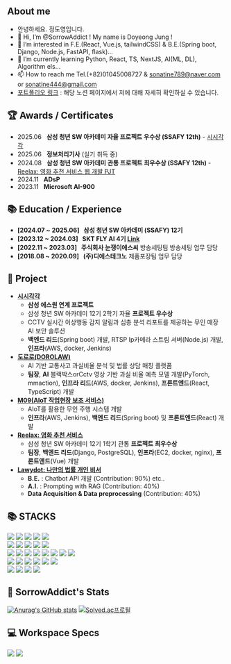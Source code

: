 ## About me 
- 안녕하세요. 정도영입니다.
- 👋 Hi, I’m @SorrowAddict ! My name is Doyeong Jung !
- 👀 I’m interested in F.E.(React, Vue.js, tailwindCSS) & B.E.(Spring boot, Django, Node.js, FastAPI, flask)...
- 🌱 I’m currently learning Python, React, TS, NextJS, AI(ML, DL), Algorithm els...
- 📫 How to reach me Tel.(+82)01045008727 & sonatine789@naver.com or sonatine444@gmail.com
- [포트폴리오 링크](https://thin-dance-ef7.notion.site/0b310714bd6e48a5a68f636202c1b4dc?pvs=74) : 해당 노션 페이지에서 저에 대해 자세히 확인하실 수 있습니다.

## 🏆 Awards / Certificates

- 2025.06 &nbsp;    **삼성 청년 SW 아카데미 자율 프로젝트 우수상 (SSAFY 12th)** - [시시각각](https://github.com/s1-guard/s1s1-guard)
- 2025.06 &nbsp;    **정보처리기사** (실기 취득 중)
- 2024.08 &nbsp;    **삼성 청년 SW 아카데미 관통 프로젝트 최우수상 (SSAFY 12th)** - [Reelax: 영화 추천 서비스 웹 개발 PJT](https://github.com/SorrowAddict/Reelax)
- 2024.11 &nbsp;    **ADsP**
- 2023.11 &nbsp;    **Microsoft AI-900**

## 📚 Education / Experience

- **[2024.07 ~ 2025.06] &nbsp; 삼성 청년 SW 아카데미 (SSAFY) 12기**
- **[2023.12 ~ 2024.03] &nbsp; SKT FLY AI 4기 [Link](https://github.com/SorrowAddict/SK-FLY-AI)**
- **[2022.11 ~ 2023.03] &nbsp; 주식회사 눈쟁이에스씨** 방송세팅팀 방송세팅 업무 담당
- **[2018.08 ~ 2020.09] &nbsp; (주)디에스테크노** 제품포장팀 업무 담당

## 📌 Project

- **[시시각각](https://github.com/s1-guard/s1s1-guard)**
  - **삼성 에스원 연계 프로젝트**
  - 삼성 청년 SW 아카데미 12기 2학기 자율 **프로젝트 우수상**
  - CCTV 실시간 이상행동 감지 알림과 심층 분석 리포트를 제공하는 무인 매장 AI 보안 솔루션
  - **백엔드 리드**(Spring boot) 개발, RTSP Ip카메라 스트림 서버(Node.js) 개발, **인프라**(AWS, docker, Jenkins)
- **[도로로(DOROLAW)](https://github.com/SSAFY-Dorolaw/Dorolaw)**
  - AI 기반 교통사고 과실비율 분석 및 법률 상담 매칭 플랫폼
  - **팀장**, **AI** 블랙박스orCctv 영상 기반 과실 비율 예측 모델 개발(PyTorch, mmaction), **인프라 리드**(AWS, docker, Jenkins), **프론트엔드**(React, TypeScript) 개발
- **[M09(AIoT 작업현장 보조 서비스)](https://github.com/SSAFY-M09/M09)**
  - AIoT를 활용한 무인 주행 시스템 개발
  - **인프라**(AWS, Jenkins), **백엔드 리드**(Spring boot) 및 **프론트엔드**(React) 개발
- **[Reelax: 영화 추천 서비스](https://github.com/SorrowAddict/Reelax)**
  - 삼성 청년 SW 아카데미 12기 1학기 관통 **프로젝트 최우수상**
  - **팀장**, **백엔드 리드**(Django, PostgreSQL), **인프라**(EC2, docker, nginx), **프론트엔드**(Vue) 개발
- **[Lawydot: 나만의 법률 개인 비서](https://github.com/SorrowAddict/SKT_Lawydot_project)**
  - **B.E.** : Chatbot API 개발 (Contribution: 90%) etc..
  - **A.I.** : Prompting with RAG (Contribution: 40%)
  - **Data Acquisition & Data preprocessing** (Contribution: 40%)

## 📚 STACKS

<div>  
  <img src="https://img.shields.io/badge/Python-3776AB?style=flat-square&logo=python&logoColor=white"> 
  <img src="https://img.shields.io/badge/flask-000000?style=flat-square&logo=flask&logoColor=white">
  <img src="https://img.shields.io/badge/Tensorflow-FF6F00?style=flat-square&logo=tensorflow&logoColor=white">
  <img src="https://img.shields.io/badge/PyTorch-EE4C2C?style=flat-square&logo=pytorch&logoColor=white">
  <img src="https://img.shields.io/badge/OpenCV-5C3EE8?style=flat-square&logo=opencv&logoColor=black">
  <br>
  
  <img src="https://img.shields.io/badge/html5-E34F26?style=flat-square&logo=html5&logoColor=white"> 
  <img src="https://img.shields.io/badge/css-1572B6?style=flat-square&logo=css3&logoColor=white"> 
  <img src="https://img.shields.io/badge/Javascript-F7DF1E?style=flat-square&logo=javascript&logoColor=black"> 
  <img src="https://img.shields.io/badge/jquery-0769AD?style=flat-square&logo=jquery&logoColor=white">
  <img src="https://img.shields.io/badge/bootstrap-7952B3?style=flat-square&logo=bootstrap&logoColor=white">
  <br>

  <img src="https://img.shields.io/badge/Spring boot-6DB33F?style=flat-square&logo=springboot&logoColor=white">
  <img src="https://img.shields.io/badge/Django-092E20?style=flat-square&logo=django&logoColor=white">
  <img src="https://img.shields.io/badge/Vue.js-4FC08D?style=flat-square&logo=vue.js&logoColor=white">
  <img src="https://img.shields.io/badge/React-61DAFB?style=flat-square&logo=react&logoColor=black">
  <img src="https://img.shields.io/badge/TypeScript-3178C6?style=flat-square&logo=typescript&logoColor=white">
  <img src="https://img.shields.io/badge/Node.js-339933?style=flat-square&logo=Node.js&logoColor=black">
  <img src="https://img.shields.io/badge/express-000000?style=flat-square&logo=express&logoColor=white"> 
  <img src="https://img.shields.io/badge/FastAPI-009688?style=flat-square&logo=fastapi&logoColor=white"> 
  <br>

  <img src="https://img.shields.io/badge/Linux-FCC624?style=flat-square&logo=linux&logoColor=black"> 
  <img src="https://img.shields.io/badge/Amazon EC2-FF9900?style=flat-square&logo=amazonec2&logoColor=black"> 
  <img src="https://img.shields.io/badge/Azure-FF9900?style=flat-square&logo=amazonec2&logoColor=black"> 
  <img src="https://img.shields.io/badge/Nginx-009639?style=flat-square&logo=nginx&logoColor=white">
  <img src="https://img.shields.io/badge/Docker-2496ED?style=flat-square&logo=docker&logoColor=white">
  <img src="https://img.shields.io/badge/kubernetes-326CE5?style=flat-square&logo=kubernetes&logoColor=white">
  <br>

  <img src="https://img.shields.io/badge/MySQL-4479A1?style=flat-square&logo=mysql&logoColor=white">
  <img src="https://img.shields.io/badge/MongoDB-47A248?style=flat-square&logo=MongoDB&logoColor=white">
  <img src="https://img.shields.io/badge/PostgreSQL-336791?style=flat-square&logo=postgresql&logoColor=white">
  <img src="https://img.shields.io/badge/MariaDB-003545?style=flat-square&logo=mariaDB&logoColor=white">
  <br>
</div>

## 📝 SorrowAddict's Stats

[![Anurag's GitHub stats](https://github-readme-stats.vercel.app/api?username=SorrowAddict)](https://github.com/anuraghazra/github-readme-stats)
[![Solved.ac프로필](http://mazassumnida.wtf/api/v2/generate_badge?boj=sorrowaddict)](https://solved.ac/sorrowaddict)

## 💻 Workspace Specs

<div>
  <img src="https://img.shields.io/badge/Intel-Core_i7_13700k-0071C5?style=flat-sqaure&logo=intel&logoColor=white">  
  <img src="https://img.shields.io/badge/NVIDIA-RTX3070Ti-76B900?style=flat-sqaure&logo=nvidia&logoColor=white">
</div>

<!--
SorrowAddict/SorrowAddict is a ✨ special ✨ repository because its `README.md` (this file) appears on your GitHub profile.
You can click the Preview link to take a look at your changes.
-->
